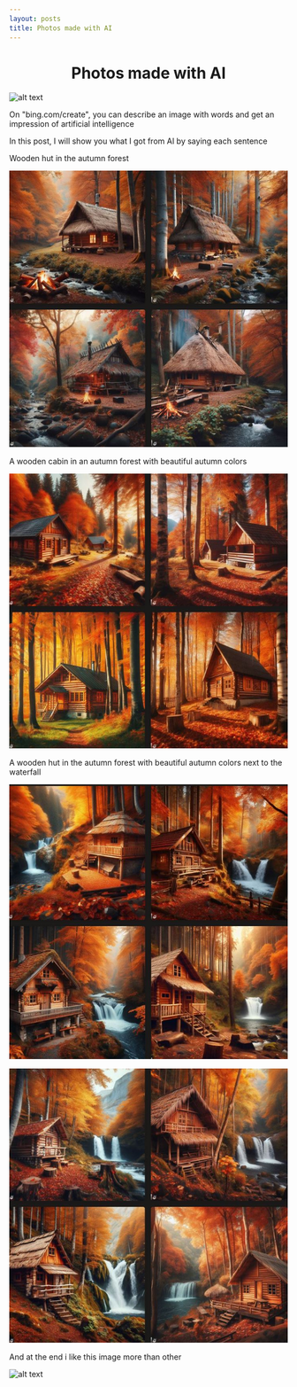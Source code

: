 ```yaml
---
layout: posts
title: Photos made with AI
---
```

<h1 style="text-align: center; font-family:Times New Roman (Headings CS);"> Photos made with AI</h1>

![alt text](../assets/images/lastone.JPG "finall")

<p style="font-family: Times New Roman (Headings CS) ; font-size:100%; "> On "bing.com/create", you can describe an image with words and get an impression of artificial intelligence
<p>
<p style="font-family: Times New Roman (Headings CS) ; font-size:100%; ">In this post, I will show you what I got from AI by saying each sentence
<p>
<p style="font-family: Times New Roman (Headings CS) ; font-size:100%; ">Wooden hut in the autumn forest<p>

![alt text](../assets/images/first.jpg "first")


<p style="font-family: Times New Roman (Headings CS) ; font-size:100%; ">A wooden cabin in an autumn forest with beautiful autumn colors<p>

![alt text](../assets/images/second.JPG "second")

<p style="font-family: Times New Roman (Headings CS) ; font-size:100%; ">A wooden hut in the autumn forest with beautiful autumn colors next to the waterfall<p>

![alt text](../assets/images/third.JPG "third")


![alt text](../assets/images/4th.JPG "4th")

<p style="font-family: Times New Roman (Headings CS) ; font-size:100%; ">And at the end i like this image more than other<p>

![alt text](../assets/images/lastone.JPG "last")

